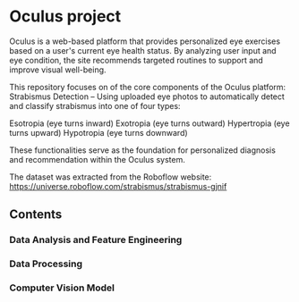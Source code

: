 # Oculus project
Oculus is a web-based platform that provides personalized eye exercises based on a user's current eye health status. By analyzing user input and eye condition, the site recommends targeted routines to support and improve visual well-being.

This repository focuses on of the core components of the Oculus platform:
Strabismus Detection – Using uploaded eye photos to automatically detect and classify strabismus into one of four types:

Esotropia (eye turns inward)
Exotropia (eye turns outward)
Hypertropia (eye turns upward)
Hypotropia (eye turns downward)

These functionalities serve as the foundation for personalized diagnosis and recommendation within the Oculus system.

The dataset was extracted from the Roboflow website: https://universe.roboflow.com/strabismus/strabismus-gjnif
## Contents
### Data Analysis and Feature Engineering
### Data Processing



### Computer Vision Model
